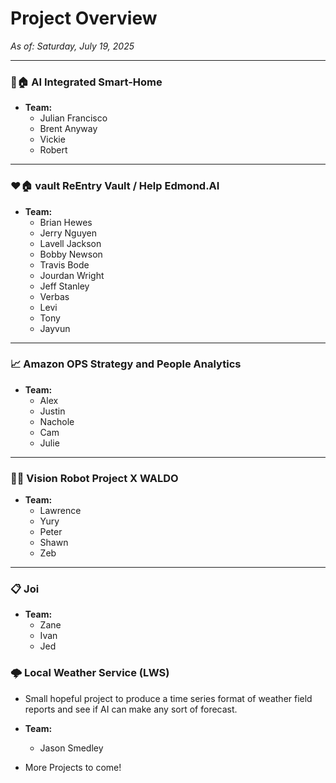 # Project Overview
*As of: Saturday, July 19, 2025*

---

### 🤖🏠 AI Integrated Smart-Home

* **Team:**
    * Julian Francisco
    * Brent Anyway
    * Vickie
    * Robert

---

### ❤️🏠 vault ReEntry Vault / Help Edmond.AI

* **Team:**
    * Brian Hewes
    * Jerry Nguyen
    * Lavell Jackson
    * Bobby Newson
    * Travis Bode
    * Jourdan Wright
    * Jeff Stanley
    * Verbas
    * Levi
    * Tony
    * Jayvun

---

### 📈 Amazon OPS Strategy and People Analytics

* **Team:**
    * Alex
    * Justin
    * Nachole
    * Cam
    * Julie
      
---

### 🦾🤖 Vision Robot Project X WALDO

* **Team:**
    * Lawrence
    * Yury
    * Peter
    * Shawn
    * Zeb

---

### 📋 Joi

* **Team:**
   * Zane
   * Ivan
   * Jed

 ### 🌩 Local Weather Service (LWS) 
 
 - Small hopeful project to produce a time series format of weather field reports and see if AI can make any sort of forecast.

* **Team:**
   * Jason Smedley

     
* More Projects to come!

